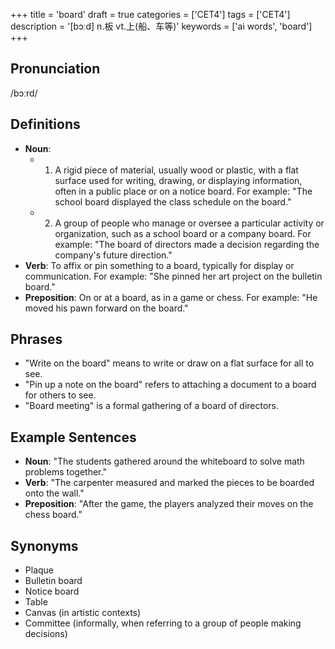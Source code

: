 +++
title = 'board'
draft = true
categories = ['CET4']
tags = ['CET4']
description = '[bɔːd] n.板 vt.上(船、车等)'
keywords = ['ai words', 'board']
+++

## Pronunciation
/bɔːrd/

## Definitions
- **Noun**: 
    - 1. A rigid piece of material, usually wood or plastic, with a flat surface used for writing, drawing, or displaying information, often in a public place or on a notice board. For example: "The school board displayed the class schedule on the board."
    - 2. A group of people who manage or oversee a particular activity or organization, such as a school board or a company board. For example: "The board of directors made a decision regarding the company's future direction."
- **Verb**: To affix or pin something to a board, typically for display or communication. For example: "She pinned her art project on the bulletin board."
- **Preposition**: On or at a board, as in a game or chess. For example: "He moved his pawn forward on the board."

## Phrases
- "Write on the board" means to write or draw on a flat surface for all to see.
- "Pin up a note on the board" refers to attaching a document to a board for others to see.
- "Board meeting" is a formal gathering of a board of directors.

## Example Sentences
- **Noun**: "The students gathered around the whiteboard to solve math problems together."
- **Verb**: "The carpenter measured and marked the pieces to be boarded onto the wall."
- **Preposition**: "After the game, the players analyzed their moves on the chess board."

## Synonyms
- Plaque
- Bulletin board
- Notice board
- Table
- Canvas (in artistic contexts)
- Committee (informally, when referring to a group of people making decisions)
